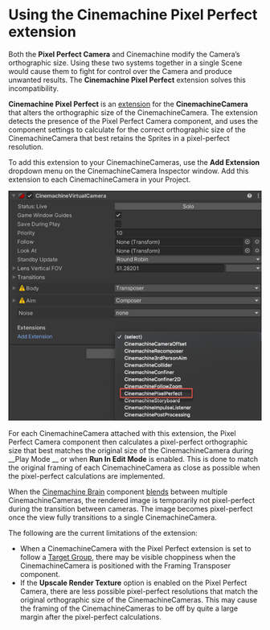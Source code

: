 # Using the Cinemachine Pixel Perfect extension

Both the __Pixel Perfect Camera__ and Cinemachine modify the Camera’s orthographic size. Using these two systems together in a single Scene would cause them to fight for control over the Camera and produce unwanted results. The __Cinemachine Pixel Perfect__ extension solves this incompatibility.

__Cinemachine Pixel Perfect__ is an [extension](concept-procedural-motion.md#extensions) for the __CinemachineCamera__ that alters the orthographic size of the CinemachineCamera. The extension detects the presence of the Pixel Perfect Camera component, and uses the component settings to calculate for the correct orthographic size of the CinemachineCamera that best retains the Sprites in a pixel-perfect resolution.

To add this extension to your CinemachineCameras, use the __Add Extension__ dropdown menu on the CinemachineCamera Inspector window. Add this extension to each CinemachineCamera in your Project.

![](images/2Dpixelperfect_ex.png)

For each CinemachineCamera attached with this extension, the Pixel Perfect Camera component then calculates a pixel-perfect orthographic size that best matches the original size of the CinemachineCamera during __Play Mode __ or when __Run In Edit Mode__ is enabled. This is done to match the original framing of each CinemachineCamera as close as possible when the pixel-perfect calculations are implemented.

When the [Cinemachine Brain](CinemachineBrain.md) component [blends](CinemachineBlending.md) between multiple CinemachineCameras, the rendered image is temporarily not pixel-perfect during the transition between cameras. The image becomes pixel-perfect once the view fully transitions to a single CinemachineCamera.

The following are the current limitations of the extension:

- When a CinemachineCamera with the Pixel Perfect extension is set to follow a [Target Group](CinemachineTargetGroup.md), there may be visible choppiness when the CinemachineCamera is positioned with the Framing Transposer component. 
- If the __Upscale Render Texture__ option is enabled on the Pixel Perfect Camera, there are less possible pixel-perfect resolutions that match the original orthographic size of the CinemachineCameras. This may cause the framing of the CinemachineCameras to be off by quite a large margin after the pixel-perfect calculations.

